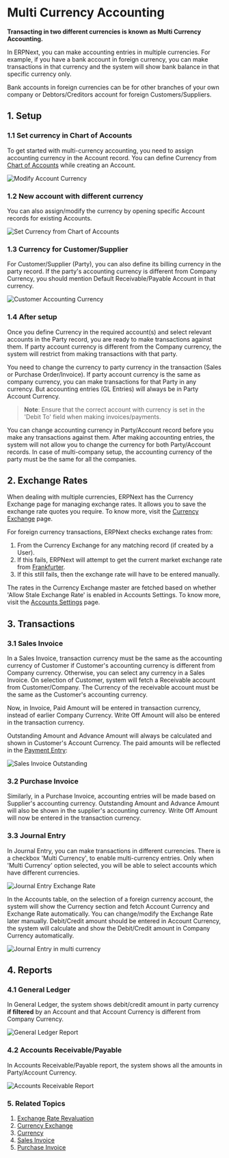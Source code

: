 <!-- add-breadcrumbs -->
# Multi Currency Accounting

**Transacting in two different currencies is known as Multi Currency Accounting.**

In ERPNext, you can make accounting entries in multiple currencies. For example, if you have a bank account in foreign currency, you can make transactions in that currency and the system will show bank balance in that specific currency only.

Bank accounts in foreign currencies can be for other branches of your own company or Debtors/Creditors account for foreign Customers/Suppliers.

## 1. Setup
### 1.1 Set currency in Chart of Accounts
To get started with multi-currency accounting, you need to assign accounting currency in the Account record. You can define Currency from [Chart of Accounts](/docs/user/manual/en/accounts/chart-of-accounts) while creating an Account.

<img class="screenshot" alt="Modify Account Currency" src="{{docs_base_url}}/assets/img/accounts/multi-currency/account-set-currency.png">


### 1.2 New account with different currency
You can also assign/modify the currency by opening specific Account records for existing Accounts.

<img class="screenshot" alt="Set Currency from Chart of Accounts" src="{{docs_base_url}}/assets/img/accounts/multi-currency/account-set-currency-1.png">

### 1.3 Currency for Customer/Supplier
For Customer/Supplier (Party), you can also define its billing currency in the party record. If the party's accounting currency is different from Company Currency, you should mention Default Receivable/Payable Account in that currency.

<img class="screenshot" alt="Customer Accounting Currency"    src="{{docs_base_url}}/assets/img/accounts/multi-currency/customer-currency.png">

### 1.4 After setup
Once you define Currency in the required account(s) and select relevant accounts in the Party record, you are ready to make transactions against them. If party account currency is different from the Company currency, the system will restrict from making transactions with that party.

You need to change the currency to party currency in the transaction (Sales or Purchase Order/Invoice). If party account currency is the same as company currency, you can make transactions for that Party in any currency. But accounting entries (GL Entries) will always be in Party Account Currency.

> **Note**: Ensure that the correct account with currency is set in the 'Debit To' field when making invoices/payments.

You can change accounting currency in Party/Account record before you make any transactions against them. After making accounting entries, the system will not allow you to change the currency for both Party/Account records. In case of multi-company setup, the accounting currency of the party must be the same for all the companies. 

## 2. Exchange Rates
When dealing with multiple currencies, ERPNext has the Currency Exchange page for managing exchange rates. It allows you to save the exchange rate quotes you require. To know more, visit the [Currency Exchange](/docs/user/manual/en/accounts/currency-exchange) page.

For foreign currency transactions, ERPNext checks exchange rates from:

1. From the Currency Exchange for any matching record (if created by a User).
1. If this fails, ERPNext will attempt to get the current market exchange rate from [Frankfurter](https://www.frankfurter.app).
1. If this still fails, then the exchange rate will have to be entered manually.

The rates in the Currency Exchange master are fetched based on whether 'Allow Stale Exchange Rate' is enabled in Accounts Settings. To know more, visit the [Accounts Settings](/docs/user/manual/en/accounts/accounts-settings) page.

## 3. Transactions

### 3.1 Sales Invoice

In a Sales Invoice, transaction currency must be the same as the accounting currency of Customer if Customer's accounting currency is different from Company currency. Otherwise, you can select any currency in a Sales Invoice. On selection of Customer, system will fetch a Receivable account from Customer/Company. The Currency of the receivable account must be the same as the Customer's accounting currency.

Now, in Invoice, Paid Amount will be entered in transaction currency, instead of earlier Company Currency. Write Off Amount will also be entered in the transaction currency.

Outstanding Amount and Advance Amount will always be calculated and shown in Customer's Account Currency. The paid amounts will be reflected in the [Payment Entry](/docs/user/manual/en/accounts/payment-entry):

<img class="screenshot" alt="Sales Invoice Outstanding"   src="{{docs_base_url}}/assets/img/accounts/multi-currency/paid-amount.png">

### 3.2 Purchase Invoice

Similarly, in a Purchase Invoice, accounting entries will be made based on Supplier's accounting currency. Outstanding Amount and Advance Amount will also be shown in the supplier's accounting currency. Write Off Amount will now be entered in the transaction currency.

### 3.3 Journal Entry

In Journal Entry, you can make transactions in different currencies. There is a checkbox 'Multi Currency', to enable multi-currency entries. Only when 'Multi Currency' option selected, you will be able to select accounts which have different currencies.

<img class="screenshot" alt="Journal Entry Exchange Rate" src="{{docs_base_url}}/assets/img/accounts/multi-currency/journal-entry-multi-currency.png">
 
In the Accounts table, on the selection of a foreign currency account, the system will show the Currency section and fetch Account Currency and Exchange Rate automatically. You can change/modify the Exchange Rate later manually. Debit/Credit amount should be entered in Account Currency, the system will calculate and show the Debit/Credit amount in Company Currency automatically.

<img class="screenshot" alt="Journal Entry in multi currency" src="{{docs_base_url}}/assets/img/accounts/multi-currency/journal-entry-row.png">

## 4. Reports

### 4.1 General Ledger

In General Ledger, the system shows debit/credit amount in party currency **if filtered** by an Account and that Account Currency is different from Company Currency.

<img class="screenshot" alt="General Ledger Report"   src="{{docs_base_url}}/assets/img/accounts/multi-currency/general-ledger.png">

### 4.2 Accounts Receivable/Payable

In Accounts Receivable/Payable report, the system shows all the amounts in Party/Account Currency.

<img class="screenshot" alt="Accounts Receivable Report"  src="{{docs_base_url}}/assets/img/accounts/multi-currency/accounts-receivable.png">

### 5. Related Topics
1. [Exchange Rate Revaluation](/docs/user/manual/en/accounts/exchange-rate-revaluation)
1. [Currency Exchange](/docs/user/manual/en/accounts/currency-exchange)
1. [Currency](/docs/user/manual/en/accounts/currency)
1. [Sales Invoice](/docs/user/manual/en/accounts/sales-invoice)
1. [Purchase Invoice](/docs/user/manual/en/accounts/purchase-invoice)
